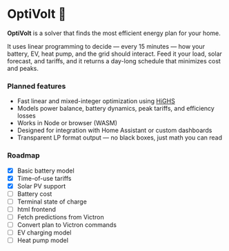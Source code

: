 # OptiVolt 🔋

**OptiVolt** is a solver that finds the most efficient energy plan for your home.

It uses linear programming to decide — every 15 minutes — how your battery, EV, heat pump, and the grid should interact.
Feed it your load, solar forecast, and tariffs, and it returns a day-long schedule that minimizes cost and peaks.

### Planned features
- Fast linear and mixed-integer optimization using [HiGHS](https://github.com/ERGO-Code/HiGHS)
- Models power balance, battery dynamics, peak tariffs, and efficiency losses
- Works in Node or browser (WASM)
- Designed for integration with Home Assistant or custom dashboards
- Transparent LP format output — no black boxes, just math you can read

### Roadmap
- [x] Basic battery model
- [x] Time-of-use tariffs
- [x] Solar PV support
- [ ] Battery cost
- [ ] Terminal state of charge
- [ ] html frontend
- [ ] Fetch predictions from Victron
- [ ] Convert plan to Victron commands
- [ ] EV charging model
- [ ] Heat pump model
